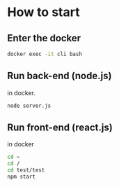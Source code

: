 # How to start

## Enter the docker

```bash
docker exec -it cli bash
```

## Run back-end (node.js)
in docker.
<!--
### At the below repo:
```bash
> pwd
/opt/gopath/src/github.com/hyperledger/fabric/peer
```
### Run
-->
```bash
node server.js
```

## Run front-end (react.js)
in docker

```bash
cd ~
cd /
cd test/test
npm start
```
